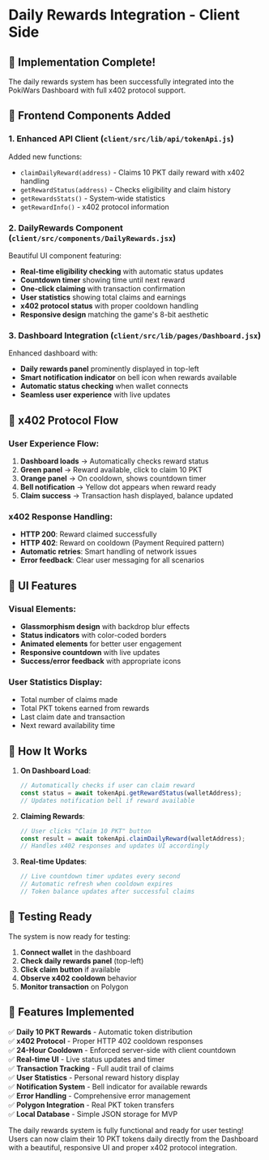 # Daily Rewards Integration - Client Side

## 🎉 Implementation Complete!

The daily rewards system has been successfully integrated into the PokiWars Dashboard with full x402 protocol support.

## 📱 Frontend Components Added

### 1. **Enhanced API Client** (`client/src/lib/api/tokenApi.js`)
Added new functions:
- `claimDailyReward(address)` - Claims 10 PKT daily reward with x402 handling
- `getRewardStatus(address)` - Checks eligibility and claim history  
- `getRewardsStats()` - System-wide statistics
- `getRewardInfo()` - x402 protocol information

### 2. **DailyRewards Component** (`client/src/components/DailyRewards.jsx`)
Beautiful UI component featuring:
- **Real-time eligibility checking** with automatic status updates
- **Countdown timer** showing time until next reward
- **One-click claiming** with transaction confirmation
- **User statistics** showing total claims and earnings
- **x402 protocol status** with proper cooldown handling
- **Responsive design** matching the game's 8-bit aesthetic

### 3. **Dashboard Integration** (`client/src/lib/pages/Dashboard.jsx`)
Enhanced dashboard with:
- **Daily rewards panel** prominently displayed in top-left
- **Smart notification indicator** on bell icon when rewards available
- **Automatic status checking** when wallet connects
- **Seamless user experience** with live updates

## 🔄 x402 Protocol Flow

### User Experience Flow:
1. **Dashboard loads** → Automatically checks reward status
2. **Green panel** → Reward available, click to claim 10 PKT
3. **Orange panel** → On cooldown, shows countdown timer
4. **Bell notification** → Yellow dot appears when reward ready
5. **Claim success** → Transaction hash displayed, balance updated

### x402 Response Handling:
- **HTTP 200**: Reward claimed successfully
- **HTTP 402**: Reward on cooldown (Payment Required pattern)
- **Automatic retries**: Smart handling of network issues
- **Error feedback**: Clear user messaging for all scenarios

## 🎨 UI Features

### Visual Elements:
- **Glassmorphism design** with backdrop blur effects
- **Status indicators** with color-coded borders
- **Animated elements** for better user engagement
- **Responsive countdown** with live updates
- **Success/error feedback** with appropriate icons

### User Statistics Display:
- Total number of claims made
- Total PKT tokens earned from rewards
- Last claim date and transaction
- Next reward availability time

## 🚀 How It Works

1. **On Dashboard Load**:
   ```javascript
   // Automatically checks if user can claim reward
   const status = await tokenApi.getRewardStatus(walletAddress);
   // Updates notification bell if reward available
   ```

2. **Claiming Rewards**:
   ```javascript
   // User clicks "Claim 10 PKT" button
   const result = await tokenApi.claimDailyReward(walletAddress);
   // Handles x402 responses and updates UI accordingly
   ```

3. **Real-time Updates**:
   ```javascript
   // Live countdown timer updates every second
   // Automatic refresh when cooldown expires
   // Token balance updates after successful claims
   ```

## 🧪 Testing Ready

The system is now ready for testing:

1. **Connect wallet** in the dashboard
2. **Check daily rewards panel** (top-left)
3. **Click claim button** if available
4. **Observe x402 cooldown** behavior
5. **Monitor transaction** on Polygon

## 🔮 Features Implemented

✅ **Daily 10 PKT Rewards** - Automatic token distribution  
✅ **x402 Protocol** - Proper HTTP 402 cooldown responses  
✅ **24-Hour Cooldown** - Enforced server-side with client countdown  
✅ **Real-time UI** - Live status updates and timer  
✅ **Transaction Tracking** - Full audit trail of claims  
✅ **User Statistics** - Personal reward history display  
✅ **Notification System** - Bell indicator for available rewards  
✅ **Error Handling** - Comprehensive error management  
✅ **Polygon Integration** - Real PKT token transfers  
✅ **Local Database** - Simple JSON storage for MVP  

The daily rewards system is fully functional and ready for user testing! Users can now claim their 10 PKT tokens daily directly from the Dashboard with a beautiful, responsive UI and proper x402 protocol integration.
